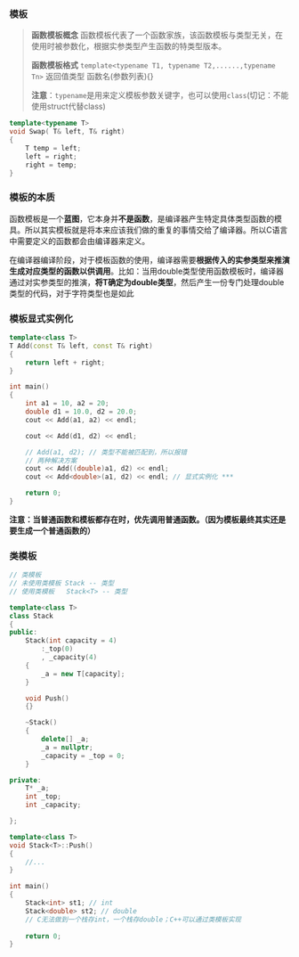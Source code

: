 ### 模板

> **函数模板概念**
> 函数模板代表了一个函数家族，该函数模板与类型无关，在使用时被参数化，根据实参类型产生函数的特类型版本。
>
> 
>
> **函数模板格式**
> `template<typename T1, typename T2,......,typename Tn>` 返回值类型 函数名(参数列表){}  
>
> **注意**：`typename`是用来定义模板参数关键字，也可以使用`class`(切记：不能使用struct代替class)  

```cpp
template<typename T>
void Swap( T& left, T& right)
{
	T temp = left;
	left = right;
	right = temp;
}
```

### 模板的本质

函数模板是一个**蓝图**，它本身并**不是函数**，是编译器产生特定具体类型函数的模具。所以其实模板就是将本来应该我们做的重复的事情交给了编译器。所以C语言中需要定义的函数都会由编译器来定义。



在编译器编译阶段，对于模板函数的使用，编译器需要**根据传入的实参类型来推演生成对应类型的函数以供调用**。比如：当用double类型使用函数模板时，编译器通过对实参类型的推演，**将T确定为double类型**，然后产生一份专门处理double类型的代码，对于字符类型也是如此  

### 模板显式实例化

```cpp
template<class T>
T Add(const T& left, const T& right)
{
	return left + right;
}

int main()
{
	int a1 = 10, a2 = 20;
	double d1 = 10.0, d2 = 20.0;
	cout << Add(a1, a2) << endl;

	cout << Add(d1, d2) << endl;

	// Add(a1, d2); // 类型不能被匹配到，所以报错
	// 两种解决方案
	cout << Add((double)a1, d2) << endl; 
	cout << Add<double>(a1, d2) << endl; // 显式实例化 ***

	return 0;
}
```

**注意：当普通函数和模板都存在时，优先调用普通函数。（因为模板最终其实还是要生成一个普通函数的）**

### 类模板

```cpp
// 类模板
// 未使用类模板 Stack -- 类型
// 使用类模板   Stack<T> -- 类型

template<class T>
class Stack
{
public:
	Stack(int capacity = 4)
		:_top(0)
		, _capacity(4)
	{
		_a = new T[capacity];
	}

	void Push()
	{}

	~Stack()
	{
		delete[] _a;
		_a = nullptr;
		_capacity = _top = 0;
	}

private:
	T* _a;
	int _top;
	int _capacity;

};

template<class T>
void Stack<T>::Push()
{
	//...
}

int main()
{
	Stack<int> st1; // int 
	Stack<double> st2; // double
	// C无法做到一个栈存int，一个栈存double；C++可以通过类模板实现
	
	return 0;
}
```
